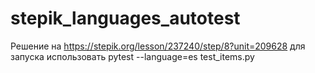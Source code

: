 # stepik_languages_autotest
Решение на https://stepik.org/lesson/237240/step/8?unit=209628
для запуска использовать pytest --language=es test_items.py
